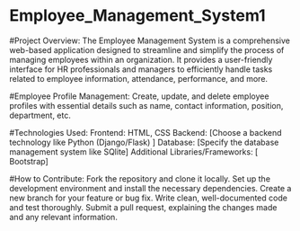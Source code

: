 # Employee_Management_System1

#Project Overview:
The Employee Management System is a comprehensive web-based application designed to streamline and simplify the process of managing employees within an organization. It provides a user-friendly interface for HR professionals and managers to efficiently handle tasks related to employee information, attendance, performance, and more.

#Employee Profile Management:
Create, update, and delete employee profiles with essential details such as name, contact information, position, department, etc.

#Technologies Used:
Frontend: HTML, CSS
Backend: [Choose a backend technology like Python (Django/Flask) ]
Database: [Specify the database management system like SQlite]
Additional Libraries/Frameworks: [ Bootstrap]

#How to Contribute:
Fork the repository and clone it locally.
Set up the development environment and install the necessary dependencies.
Create a new branch for your feature or bug fix.
Write clean, well-documented code and test thoroughly.
Submit a pull request, explaining the changes made and any relevant information.

